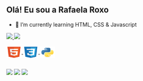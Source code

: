## Olá! Eu sou a Rafaela Roxo

- 🐾 I’m currently learning HTML, CSS & Javascript

<div>
  <a href="https://github.com/RafaRoxxo">
  <img height="180em" src="https://github-readme-stats.vercel.app/api?username=RafaRoxxo&show_icons=true&theme=jolly&include_all_commits=trye&count_private=true"/>
  <img height="180em" src="https://github-readme-stats.vercel.app/api/top-langs/?username=RafaRoxxo&layout=compacts&langs_count=16&theme=jolly"/>


<div style="display: inline_block"><br>
  <img align="center" alt="Rafa-HTML" height="30" width="40" src="https://raw.githubusercontent.com/devicons/devicon/master/icons/html5/html5-original.svg">
  <img align="center" alt="Rafa-CSS" height="30" width="40" src="https://raw.githubusercontent.com/devicons/devicon/master/icons/css3/css3-original.svg">
  <img align="center" alt="Rafa-Python" height="30" width="40" src="https://raw.githubusercontent.com/devicons/devicon/master/icons/python/python-original.svg">
</div>
  
  ##
 
<div> 
 
  <a href="https://instagram.com/rafaroxxo" target="_blank"><img src="https://img.shields.io/badge/-Instagram-%23E4405F?style=for-the-badge&logo=instagram&logoColor=white" target="_blank"></a> 
  <a href = "mailto:rafalaroxo@outlook.com"><img src="https://img.shields.io/badge/Microsoft_Outlook-0078D4?style=for-the-badge&logo=microsoft-outlook&logoColor=white"></a>
  <a href="https://www.linkedin.com/in/rafaela-roxo" target="_blank"><img src="https://img.shields.io/badge/-LinkedIn-%230077B5?style=for-the-badge&logo=linkedin&logoColor=white" target="_blank"></a> 
  
</div>


